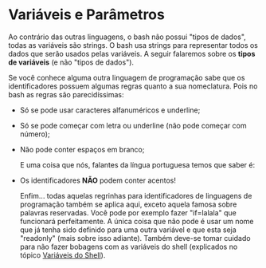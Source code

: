 # Variáveis e Parâmetros

   Ao contrário das outras linguagens, o bash não possui "tipos de dados",
todas as variáveis são strings. O bash usa strings para representar todos
os dados que serão usados pelas variáveis. A seguir falaremos sobre os
**tipos de variáveis** (e não "tipos de dados").

   Se você conhece alguma outra linguagem de programação sabe que os
identificadores possuem algumas regras quanto a sua nomeclatura. Pois no
bash as regras são parecidíssimas:

- Só se pode usar caracteres alfanuméricos e underline;
- Só se pode começar com letra ou underline (não pode começar com número);
- Não pode conter espaços em branco;

   E uma coisa que nós, falantes da língua portuguesa temos que saber é:
- Os identificadores **NÃO** podem conter acentos!

   Enfim... todas aquelas regrinhas para identificadores de linguagens de
programação também se aplica aqui, exceto aquela famosa sobre palavras
reservadas. Você pode por exemplo fazer "if=lalala" que funcionará
perfeitamente. A única coisa que não pode é usar um nome que já tenha sido
definido para uma outra variável e que esta seja "readonly" (mais sobre
isso adiante). Também deve-se tomar cuidado para não fazer bobagens com
as variáveis do shell (explicados no tópico [Variáveis do Shell](#variaveis-do-shell)).

